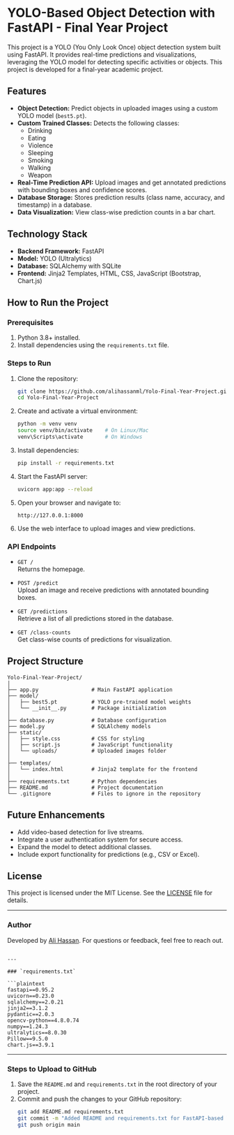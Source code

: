
# YOLO-Based Object Detection with FastAPI - Final Year Project

This project is a YOLO (You Only Look Once) object detection system built using FastAPI. It provides real-time predictions and visualizations, leveraging the YOLO model for detecting specific activities or objects. This project is developed for a final-year academic project.

## Features

- **Object Detection:** Predict objects in uploaded images using a custom YOLO model (`best5.pt`).
- **Custom Trained Classes:** Detects the following classes:
  - Drinking
  - Eating
  - Violence
  - Sleeping
  - Smoking
  - Walking
  - Weapon
- **Real-Time Prediction API:** Upload images and get annotated predictions with bounding boxes and confidence scores.
- **Database Storage:** Stores prediction results (class name, accuracy, and timestamp) in a database.
- **Data Visualization:** View class-wise prediction counts in a bar chart.

## Technology Stack

- **Backend Framework:** FastAPI
- **Model:** YOLO (Ultralytics)
- **Database:** SQLAlchemy with SQLite
- **Frontend:** Jinja2 Templates, HTML, CSS, JavaScript (Bootstrap, Chart.js)

## How to Run the Project

### Prerequisites

1. Python 3.8+ installed.
2. Install dependencies using the `requirements.txt` file.

### Steps to Run

1. Clone the repository:
   ```bash
   git clone https://github.com/alihassanml/Yolo-Final-Year-Project.git
   cd Yolo-Final-Year-Project
   ```

2. Create and activate a virtual environment:
   ```bash
   python -m venv venv
   source venv/bin/activate    # On Linux/Mac
   venv\Scripts\activate       # On Windows
   ```

3. Install dependencies:
   ```bash
   pip install -r requirements.txt
   ```

4. Start the FastAPI server:
   ```bash
   uvicorn app:app --reload
   ```

5. Open your browser and navigate to:
   ```
   http://127.0.0.1:8000
   ```

6. Use the web interface to upload images and view predictions.

### API Endpoints

- `GET /`  
  Returns the homepage.

- `POST /predict`  
  Upload an image and receive predictions with annotated bounding boxes.

- `GET /predictions`  
  Retrieve a list of all predictions stored in the database.

- `GET /class-counts`  
  Get class-wise counts of predictions for visualization.

## Project Structure

```
Yolo-Final-Year-Project/
│
├── app.py                 # Main FastAPI application
├── model/
│   ├── best5.pt           # YOLO pre-trained model weights
│   └── __init__.py        # Package initialization
│
├── database.py            # Database configuration
├── model.py               # SQLAlchemy models
├── static/
│   ├── style.css          # CSS for styling
│   ├── script.js          # JavaScript functionality
│   └── uploads/           # Uploaded images folder
│
├── templates/
│   └── index.html         # Jinja2 template for the frontend
│
├── requirements.txt       # Python dependencies
├── README.md              # Project documentation
└── .gitignore             # Files to ignore in the repository
```

## Future Enhancements

- Add video-based detection for live streams.
- Integrate a user authentication system for secure access.
- Expand the model to detect additional classes.
- Include export functionality for predictions (e.g., CSV or Excel).

## License

This project is licensed under the MIT License. See the [LICENSE](LICENSE) file for details.

---

### Author

Developed by [Ali Hassan](https://github.com/alihassanml). For questions or feedback, feel free to reach out.
```

---

### `requirements.txt`

```plaintext
fastapi==0.95.2
uvicorn==0.23.0
sqlalchemy==2.0.21
jinja2==3.1.2
pydantic==2.0.3
opencv-python==4.8.0.74
numpy==1.24.3
ultralytics==8.0.30
Pillow==9.5.0
chart.js==3.9.1
```

---

### Steps to Upload to GitHub

1. Save the `README.md` and `requirements.txt` in the root directory of your project.
2. Commit and push the changes to your GitHub repository:
   ```bash
   git add README.md requirements.txt
   git commit -m "Added README and requirements.txt for FastAPI-based YOLO project"
   git push origin main
   ```
